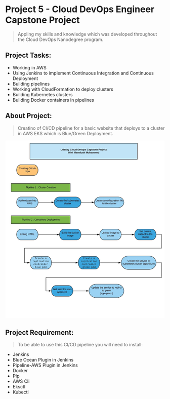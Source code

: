 # Project 5 - Cloud DevOps Engineer Capstone Project

> Appling my skills and knowledge which was developed throughout the Cloud DevOps Nanodegree program.

## Project Tasks:

* Working in AWS
* Using Jenkins to implement Continuous Integration and Continuous Deployment
* Building pipelines
* Working with CloudFormation to deploy clusters
* Building Kubernetes clusters
* Building Docker containers in pipelines

## About Project: 

> Creatino of  CI/CD pipeline for a basic website that deploys to a cluster in AWS EKS which is Blue/Green Deployment.

![img-1](Screenshots/final_project.jpeg)

## Project Requirement:

> To be able to use this CI/CD pipeline you will need to install:

* Jenkins
* Blue Ocean Plugin in Jenkins
* Pipeline-AWS Plugin in Jenkins
* Docker
* Pip
* AWS Cli
* Eksctl
* Kubectl
